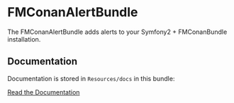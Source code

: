 FMConanAlertBundle
==================

The FMConanAlertBundle adds alerts to your Symfony2 + FMConanBundle installation.

## Documentation

Documentation is stored in `Resources/docs` in this bundle:

[Read the Documentation](Resources/docs/getting-started.md)
